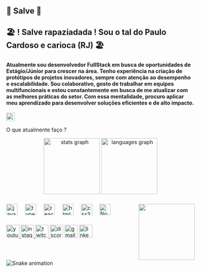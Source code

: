 ## 👋  Salve 👋

<h2 align="left">🏖️ ! Salve rapaziadada ! Sou o tal do Paulo Cardoso e carioca (RJ) 🏖️ </h2>

###

<h4>Atualmente sou desenvolvedor FullStack em busca de oportunidades de Estágio/Júnior para crescer na área. Tenho experiência
na criação de protótipos de projetos inovadores, sempre com atenção ao desempenho e escalabilidade. Sou
colaborativo, gosto de trabalhar em equipes multifuncionais e estou constantemente em busca de me atualizar
com as melhores práticas do setor. Com essa mentalidade, procuro aplicar meu aprendizado para desenvolver
soluções eficientes e de alto impacto.</h4>

<div>
  <img src="https://images.emojiterra.com/microsoft/fluent-emoji/15.1/512px/1f9d1-1f3fb-1f4bb_color.png" height="23">
  <p>O que atualmente faço ?</p>
</div>

<div align="center">
  <img src="https://github-readme-stats.vercel.app/api?username=maurodesouza&hide_title=false&hide_rank=false&show_icons=true&include_all_commits=true&count_private=true&disable_animations=false&theme=dracula&locale=en&hide_border=false" height="150" alt="stats graph"  />
  <img src="https://github-readme-stats.vercel.app/api/top-langs?username=maurodesouza&locale=en&hide_title=false&layout=compact&card_width=320&langs_count=5&theme=dracula&hide_border=false" height="150" alt="languages graph"  />
</div>

###

<img align="right" height="150" src="https://i.imgflip.com/65efzo.gif"  />

###

<div align="left">
  <img src="https://cdn.jsdelivr.net/gh/devicons/devicon/icons/javascript/javascript-original.svg" height="30" alt="javascript logo"  />
  <img width="12" />
  <img src="https://cdn.jsdelivr.net/gh/devicons/devicon/icons/typescript/typescript-original.svg" height="30" alt="typescript logo"  />
  <img width="12" />
  <img src="https://cdn.jsdelivr.net/gh/devicons/devicon/icons/react/react-original.svg" height="30" alt="react logo"  />
  <img width="12" />
  <img src="https://cdn.jsdelivr.net/gh/devicons/devicon/icons/html5/html5-original.svg" height="30" alt="html5 logo"  />
  <img width="12" />
  <img src="https://cdn.jsdelivr.net/gh/devicons/devicon/icons/css3/css3-original.svg" height="30" alt="css3 logo"  />
  <img width="12" />
  <img src="https://static-00.iconduck.com/assets.00/nodejs-icon-2048x2048-rueyo8fw.png" height="30" alt="Node logo"  />
  <img width="12" />
</div>

###

<div align="left">
  <a href="https://www.twitch.tv/peagha21">
  <img src="https://img.shields.io/static/v1?message=Youtube&logo=youtube&label=&color=FF0000&logoColor=white&labelColor=&style=for-the-badge" height="35" alt="youtube logo"  />
    <a/>
  <a href="https://www.instagram.com/pauloccardosoo/" target="_blank">
  <img src="https://img.shields.io/static/v1?message=Instagram&logo=instagram&label=&color=E4405F&logoColor=white&labelColor=&style=for-the-badge" height="35" alt="instagram logo"  />
    <a/>
      <a href="https://www.twitch.tv/peagha21">
  <img src="https://img.shields.io/static/v1?message=Twitch&logo=twitch&label=&color=9146FF&logoColor=white&labelColor=&style=for-the-badge" height="35" alt="twitch logo"  />
        <a/>
  <img src="https://img.shields.io/static/v1?message=Discord&logo=discord&label=&color=7289DA&logoColor=white&labelColor=&style=for-the-badge" height="35" alt="discord logo"  />
  <img src="https://img.shields.io/static/v1?message=Gmail&logo=gmail&label=&color=D14836&logoColor=white&labelColor=&style=for-the-badge" height="35" alt="gmail logo" href="https://gmail.com/pauloccardosoo4@gmail.com"  />
  
<a href="https://www.linkedin.com/in/paulo-cardoso-365403224/" target="_blank">
  <img src="https://img.shields.io/static/v1?message=LinkedIn&logo=linkedin&label=&color=0077B5&logoColor=white&labelColor=&style=for-the-badge" height="35" alt="linkedin logo" />
</a>

###

<br clear="both">

<img src="https://raw.githubusercontent.com/maurodesouza/maurodesouza/output/snake.svg" alt="Snake animation" />

###
